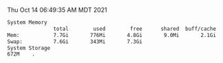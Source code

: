 Thu Oct 14 06:49:35 AM MDT 2021
```bash
System Memory
               total        used        free      shared  buff/cache   available
Mem:           7.7Gi       776Mi       4.8Gi       9.0Mi       2.1Gi       6.6Gi
Swap:          7.6Gi       343Mi       7.3Gi
System Storage
672M	.
```

